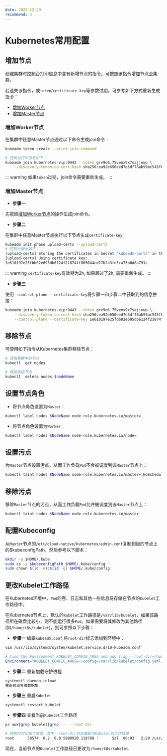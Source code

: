 ```yaml
---
date: 2022-12-29
recommend: 4
---
```


# Kubernetes常用配置

## 增加节点

创建集群时控制台打印信息中含有新增节点的指令，可按照该指令增加节点至集群。

若遗失该指令，或`token`/`certificate-key`等参数过期，可参考如下方式重新生成指令：
- [增加Worker节点](#增加worker节点)
- [增加Master节点](#增加master节点)

### 增加Worker节点

在集群中任意Master节点通过以下命令生成join命令：
```bash
kubeadm token create --print-join-command

# 控制台打印信息如下：
kubeadm join kubernetes-vip:9443 --token grv9o6.75venx9x7sajjowp \
    --discovery-token-ca-cert-hash sha256:ea92e650eed7e5df76ab99ac545f61713d3f1ff9001a3281a1f5c71ece7309a5
```

::: warning
如果`token`过期，join命令需要重新生成。
:::

### 增加Master节点

- **步骤一**

先按照[增加Worker节点](#增加worker节点)的操作生成join命令。

- **步骤二**

在集群中任意Master节点执行以下节点生成`certificate-key`:
```bash
kubeadm init phase upload-certs --upload-certs
# 控制台输出如下：
[upload-certs] Storing the certificates in Secret "kubeadm-certs" in the "kube-system" Namespace
[upload-certs] Using certificate key:
1e610197e25fbb02e695db6124f21874ff865044cd17b2a3fe5ca73b0d8a791c
```

::: warning
`certificate-key`有效期为2h, 如果超过了2h, 需要重新生成。
:::

- **步骤三**

使用`--control-plane --certificate-key`将步骤一和步骤二中获取到的信息拼接：
```bash
kubeadm join kubernetes-vip:9443 --token grv9o6.75venx9x7sajjowp \
    --discovery-token-ca-cert-hash sha256:ea92e650eed7e5df76ab99ac545f61713d3f1ff9001a3281a1f5c71ece7309a5 \
    --control-plane --certificate-key 1e610197e25fbb02e695db6124f21874ff865044cd17b2a3fe5ca73b0d8a791c
```


## 移除节点
可使用如下指令从Kubernetes集群移除节点：
```bash
# 获取集群中的节点
kubectl  get nodes

# 移除指定节点
kubectl  delete nodes $nodeName
```

## 设置节点角色

- 将节点角色设置为`Master`：
```bash
kubectl label nodes $NodeName node-role.kubernetes.io/master=
```

- 将节点角色设置为`Worker`：
```bash
kubectl label nodes $NodeName node-role.kubernetes.io/node=
```

## 设置污点

为`Master`节点设置污点，从而工作负载`Pod`不会被调度到该`Master`节点上：
```bash
kubectl taint nodes $NodeName node-role.kubernetes.io/master=:NoSchedule
```

## 移除污点

移除`Master`节点的污点，从而工作负载`Pod`允许被调度到该`Master`节点上：
```bash
kubectl taint nodes $NodeName node-role.kubernetes.io/master-
```

## 配置Kubeconfig

从`Master`节点的`/etc/cloud-native/kubernetes/admin.conf`复制到目的节点上的$kubeconfigPath，然后参考以下脚本：
```bash
mkdir -p $HOME/.kube
sudo cp -i $kubeconfigPath $HOME/.kube/config
sudo chown $(id -u):$(id -g) $HOME/.kube/config
```

## 更改Kubelet工作路径

在Kubernetes环境中，`Pod`的卷、日志和其他一些信息将存储在节点的`Kubelet`工作路径中。

在Kubernetes节点上，默认的`Kubelet`工作路径是`/var/lib/kubelet`，如果该路径所在磁盘比较小，则不能运行很多`Pod`。如果需要将其修改为其他路径(如`/home/k8s/kubelet`)，则可参照以下步骤：

- **步骤一** 编辑`kubeadm.conf`,将`root-dir`标志添加到环境中：
```bash
vim /usr/lib/systemd/system/kubelet.service.d/10-kubeadm.conf

# find the Environment KUBELET_CONFIG_ARGS and add flag --root-dir=/home/k8s/kubelet
Environment="KUBELET_CONFIG_ARGS=--config=/var/lib/kubelet/config.yaml --root-dir=/home/k8s/kubelet"
```

- **步骤二** 重新加载守护进程
```bash
systemctl daemon-reload
重新启动多维数据集
```

- **步骤三** 重启`Kubelet`
```bash
systemctl restart kubelet
```

- **步骤四** 查看当前`Kubelet`工作路径
```bash
ps aux|grep kubelet|grep --  --root-dir

# 控制台打印如下信息，其中--root-dir对应值即为Kubelet的工作目录
root      58574  8.2  0.0 5980920 118788 ?      Ssl  00:03   2:29 /usr/bin/kubelet --bootstrap-kubeconfig=/etc/cloud-native/kubernetes/bootstrap-kubelet.conf --kubeconfig=/etc/cloud-native/kubernetes/kubelet.conf --config=/var/lib/kubelet/config.yaml --root-dir=/home/k8s/kubelet --network-plugin=cni --pod-infra-container-image=registry.cn-hangzhou.aliyuncs.com/google_containers/pause:3.6
```

现在，当前节点的`Kubelet`工作路径已更改为`/home/k8s/kubelet`.
